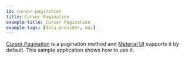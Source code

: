 ```yaml
---
id: cursor-pagination
title: Cursor Pagination
example-title: Cursor Pagination
example-tags: [data-provider, mui]
---
```


[Cursor Pagination](https://mui.com/x/react-data-grid/pagination/#cursor-implementation) is a pagination method and [Material UI](https://mui.com/material-ui/getting-started/overview/) supports it by default. This sample application shows how to use it.

<CodeSandboxExample path="table-material-ui-cursor-pagination" />
